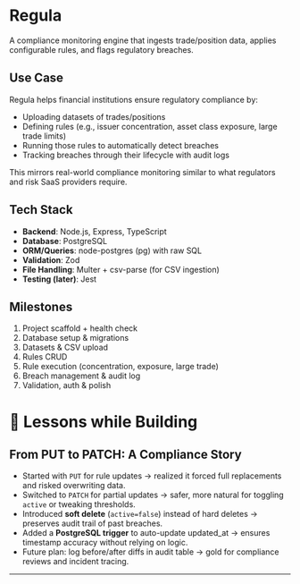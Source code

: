 # Regula

A compliance monitoring engine that ingests trade/position data, applies configurable rules, and flags regulatory breaches.  

## Use Case
Regula helps financial institutions ensure regulatory compliance by:  
- Uploading datasets of trades/positions
- Defining rules (e.g., issuer concentration, asset class exposure, large trade limits)
- Running those rules to automatically detect breaches
- Tracking breaches through their lifecycle with audit logs

This mirrors real-world compliance monitoring similar to what regulators and risk SaaS providers require.  

## Tech Stack
- **Backend**: Node.js, Express, TypeScript  
- **Database**: PostgreSQL  
- **ORM/Queries**: node-postgres (pg) with raw SQL  
- **Validation**: Zod  
- **File Handling**: Multer + csv-parse (for CSV ingestion)  
- **Testing (later)**: Jest  

## Milestones
1. Project scaffold + health check  
2. Database setup & migrations  
3. Datasets & CSV upload  
4. Rules CRUD  
5. Rule execution (concentration, exposure, large trade)  
6. Breach management & audit log  
7. Validation, auth & polish  

# 🚀 Lessons while Building

## From PUT to PATCH: A Compliance Story

- Started with `PUT` for rule updates → realized it forced full replacements and risked overwriting data.  
- Switched to `PATCH` for partial updates → safer, more natural for toggling `active` or tweaking thresholds.  
- Introduced **soft delete** (`active=false`) instead of hard deletes → preserves audit trail of past breaches.  
- Added a **PostgreSQL trigger** to auto-update updated_at → ensures timestamp accuracy without relying on logic.
- Future plan: log before/after diffs in audit table → gold for compliance reviews and incident tracing.  


---
